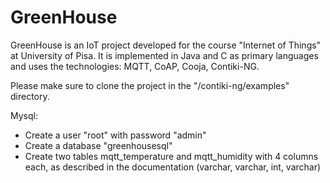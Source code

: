 # GreenHouse
GreenHouse is an IoT project developed for the course "Internet of Things" at University of Pisa. It is implemented in Java and C as primary languages and uses the technologies: MQTT, CoAP, Cooja, Contiki-NG. 

Please make sure to clone the project in the "/contiki-ng/examples" directory.

Mysql: 
- Create a user "root" with password "admin"
- Create a database "greenhousesql"
- Create two tables mqtt_temperature and mqtt_humidity with 4 columns each, as described in the documentation (varchar, varchar, int, varchar)
